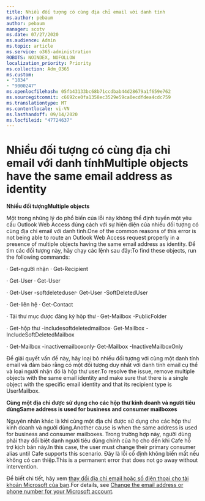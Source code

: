```yaml
---
title: Nhiều đối tượng có cùng địa chỉ email với danh tính
ms.author: pebaum
author: pebaum
manager: scotv
ms.date: 07/27/2020
ms.audience: Admin
ms.topic: article
ms.service: o365-administration
ROBOTS: NOINDEX, NOFOLLOW
localization_priority: Priority
ms.collection: Adm_O365
ms.custom:
- "1834"
- "9000247"
ms.openlocfilehash: 05fb43133bc68b71ccdbab44d28679a1f659e762
ms.sourcegitcommit: c6692ce0fa1358ec3529e59ca0ecdfdea4cdc759
ms.translationtype: MT
ms.contentlocale: vi-VN
ms.lasthandoff: 09/14/2020
ms.locfileid: "47724637"
---
```

# <a name="multiple-objects-have-the-same-email-address-as-identity"></a><span data-ttu-id="64c60-102">Nhiều đối tượng có cùng địa chỉ email với danh tính</span><span class="sxs-lookup"><span data-stu-id="64c60-102">Multiple objects have the same email address as identity</span></span>

<span data-ttu-id="64c60-103">**Nhiều đối tượng**</span><span class="sxs-lookup"><span data-stu-id="64c60-103">**Multiple objects**</span></span>

<span data-ttu-id="64c60-104">Một trong những lý do phổ biến của lỗi này không thể định tuyến một yêu cầu Outlook Web Access đúng cách với sự hiện diện của nhiều đối tượng có cùng địa chỉ email với danh tính.</span><span class="sxs-lookup"><span data-stu-id="64c60-104">One of the common reasons of this error is not being able to route an Outlook Web Access request properly in a presence of multiple objects having the same email address as identity.</span></span> <span data-ttu-id="64c60-105">Để tìm các đối tượng này, hãy chạy các lệnh sau đây:</span><span class="sxs-lookup"><span data-stu-id="64c60-105">To find these objects, run the following commands:</span></span>

<span data-ttu-id="64c60-106">· Get-người nhận <email address></span><span class="sxs-lookup"><span data-stu-id="64c60-106">· Get-Recipient <email address></span></span>

<span data-ttu-id="64c60-107">· Get-User <email address></span><span class="sxs-lookup"><span data-stu-id="64c60-107">· Get-User <email address></span></span>

<span data-ttu-id="64c60-108">· Get-User <email address> -softdeleteduser</span><span class="sxs-lookup"><span data-stu-id="64c60-108">· Get-User <email address> -SoftDeletedUser</span></span>

<span data-ttu-id="64c60-109">· Get-liên hệ <email address></span><span class="sxs-lookup"><span data-stu-id="64c60-109">· Get-Contact <email address></span></span>

<span data-ttu-id="64c60-110">· Tải thư mục được đăng ký hộp thư <email address></span><span class="sxs-lookup"><span data-stu-id="64c60-110">· Get-Mailbox <email address> -PublicFolder</span></span>

<span data-ttu-id="64c60-111">· Get-hộp thư <email address> -includesoftdeletedmailbox</span><span class="sxs-lookup"><span data-stu-id="64c60-111">· Get-Mailbox <email address> -IncludeSoftDeletedMailbox</span></span>

<span data-ttu-id="64c60-112">· Get-Mailbox <email address> -inactivemailboxonly</span><span class="sxs-lookup"><span data-stu-id="64c60-112">· Get-Mailbox <email address> -InactiveMailboxOnly</span></span>

<span data-ttu-id="64c60-113">Để giải quyết vấn đề này, hãy loại bỏ nhiều đối tượng với cùng một danh tính email và đảm bảo rằng có một đối tượng duy nhất với danh tính email cụ thể và loại người nhận đó là hộp thư user.</span><span class="sxs-lookup"><span data-stu-id="64c60-113">To resolve the issue, remove multiple objects with the same email identity and make sure that there is a single object with the specific email identity and that its recipient type is UserMailbox.</span></span>

<span data-ttu-id="64c60-114">**Cùng một địa chỉ được sử dụng cho các hộp thư kinh doanh và người tiêu dùng**</span><span class="sxs-lookup"><span data-stu-id="64c60-114">**Same address is used for business and consumer mailboxes**</span></span>

<span data-ttu-id="64c60-115">Nguyên nhân khác là khi cùng một địa chỉ được sử dụng cho các hộp thư kinh doanh và người dùng.</span><span class="sxs-lookup"><span data-stu-id="64c60-115">Another cause is when the same address is used for business and consumer mailboxes.</span></span> <span data-ttu-id="64c60-116">Trong trường hợp này, người dùng phải thay đổi biệt danh người tiêu dùng chính của họ cho đến khi Cafe hỗ trợ kịch bản này.</span><span class="sxs-lookup"><span data-stu-id="64c60-116">In this case, the user must change their primary consumer alias until Cafe supports this scenario.</span></span> <span data-ttu-id="64c60-117">Đây là lỗi cố định không biến mất nếu không có can thiệp.</span><span class="sxs-lookup"><span data-stu-id="64c60-117">This is a permanent error that does not go away without intervention.</span></span>

<span data-ttu-id="64c60-118">Để biết chi tiết, hãy xem [thay đổi địa chỉ email hoặc số điện thoại cho tài khoản Microsoft của bạn](https://support.microsoft.com/help/11545/microsoft-account-rename-your-personal-account).</span><span class="sxs-lookup"><span data-stu-id="64c60-118">For details, see [Change the email address or phone number for your Microsoft account](https://support.microsoft.com/help/11545/microsoft-account-rename-your-personal-account).</span></span>